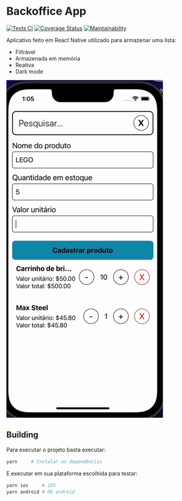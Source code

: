 # Backoffice App

[![Tests CI](https://github.com/mechamobau/BackofficeApp/actions/workflows/ci.yml/badge.svg)](https://github.com/mechamobau/BackofficeApp/actions/workflows/ci.yml)
[![Coverage Status](https://coveralls.io/repos/github/mechamobau/BackofficeApp/badge.svg)](https://coveralls.io/github/mechamobau/BackofficeApp)
[![Maintainability](https://api.codeclimate.com/v1/badges/bc7f6742bbf79316134b/maintainability)](https://codeclimate.com/github/mechamobau/BackofficeApp/maintainability)

Aplicativo feito em React Native utilizado para armazenar uma lista:

- Filtrável
- Armazenada em memória
- Reativa
- Dark mode

![Preview do Aplicativo](./preview.gif)

## Building

Para executar o projeto basta executar:

```bash
yarn     # Instalar as dependências
```

E executar em sua plataforma escolhida para testar:

```bash
yarn ios     # iOS
yarn android # OU android
```
